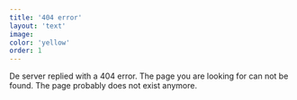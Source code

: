 ```yaml
---
title: '404 error'
layout: 'text'
image:
color: 'yellow'
order: 1
---
```



De server replied with a 404 error. The page you are looking for can not be found. The page probably does not exist anymore.
